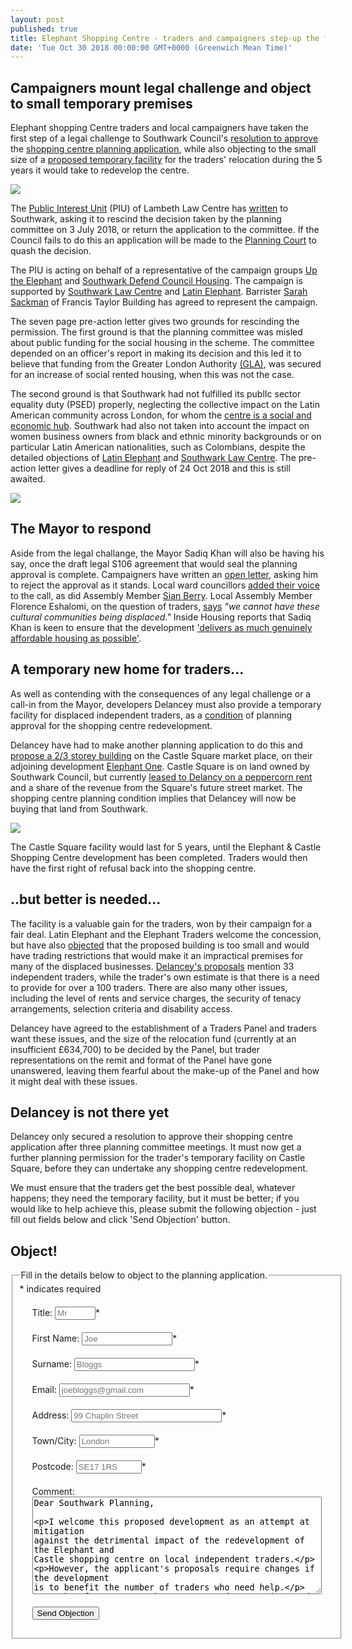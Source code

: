 ```yaml
---
layout: post
published: true
title: Elephant Shopping Centre - traders and campaigners step-up the fight
date: 'Tue Oct 30 2018 00:00:00 GMT+0000 (Greenwich Mean Time)'
---
```


## Campaigners mount legal challenge and object to small temporary premises

Elephant shopping Centre traders and local campaigners have taken the first step of a legal challenge to Southwark Council's [resolution to approve](http://35percent.org/2018-07-09-delancey/) the [shopping centre planning application](http://35percent.org/shopping-centre), while also objecting to the small size of a [proposed temporary facility](http://planbuild.southwark.gov.uk/documents/?GetDocument=%7b%7b%7b!hAV0cqN%2bsOq%2febuFpH0spQ%3d%3d!%7d%7d%7d) for the traders' relocation during the 5 years it would take to redevelop the centre.

![](http://35percent.org/img/saveelephant.jpg)

The [Public Interest Unit](http://www.pilu.org.uk/paul-heron/) (PIU) of Lambeth Law Centre has [written](http://35percent.org/img/letterbeforeaction.pdf) to Southwark, asking it to rescind the decision taken by the planning committee on 3 July 2018, or return the application to the committee.  If the Council fails to do this an application will be made to the [Planning Court](https://www.gov.uk/courts-tribunals/planning-court) to quash the decision. 

The PIU is acting on behalf of a representative of the campaign groups [Up the Elephant](https://twitter.com/UpTheElephant_) and [Southwark Defend Council Housing](https://www.facebook.com/southwarkdch/).  The campaign is supported by [Southwark Law Centre](http://www.southwarklawcentre.org.uk/index.php?option=com_content&view=article&id=71&Itemid=78) and [Latin Elephant](http://latinelephant.org/).  Barrister [Sarah Sackman](https://www.ftbchambers.co.uk/barristers/sarah-sackman) of Francis Taylor Building has agreed to represent the campaign.

The seven page pre-action letter gives two grounds for rescinding the permission. The first ground is that the planning committee was misled about public funding for the social housing in the scheme. The committee depended on an officer's report in making its decision and this led it to believe that funding from the Greater London Authority [(GLA)](https://www.london.gov.uk/), was secured for an increase of social rented housing, when this was not the case.

The second ground is that Southwark had not fulfilled its publIc sector equality duty (PSED) properly, neglecting the collective impact on the Latin American community across London, for whom the [centre is a social and economic hub](http://eprints.lse.ac.uk/90160/).  Southwark had also not taken into account the impact on women business owners from black and ethnic minority backgrounds or on particular Latin American nationalities, such as Colombians, despite the detailed objections of [Latin Elephant](http://latinelephant.org/update-on-ec-relocation-strategy-le-comments/) and [Southwark Law Centre](http://planbuild.southwark.gov.uk/documents/?GetDocument=%7b%7b%7b!%2b3vgsnFhgtxRNSSWoQ1w3w%3d%3d!%7d%7d%7d). The pre-action letter gives a deadline for reply of 24 Oct 2018 and this is still awaited.

![](http://35percent.org/img/traderscomp.jpeg)

## The Mayor to respond

Aside from the legal challange, the Mayor Sadiq Khan will also be having his say, once the draft legal S106 agreement that would seal the planning approval is complete.  Campaigners have written an [open letter](https://twitter.com/UpTheElephant_), asking him to reject the approval as it stands. Local ward councillors [added their voice](https://www.southwarknews.co.uk/news/ward-councillors-call-on-sadiq-khan-to-fix-moral-and-policy-failings-in-approved-elephant-and-castle-regeneration-plans/) to the call, as did Assembly Member [Sian Berry](www.southwarkgreenparty.org.uk/call_in_the_elephant_decision_says_sian).  Local Assembly Member Florence Eshalomi, on the question of traders, [says](https://twitter.com/se1/status/1054823139421630464) _"we cannot have these cultural communities being displaced."_ Inside Housing reports that Sadiq Khan is keen to ensure that the development ['delivers as much genuinely affordable housing as possible'](https://www.insidehousing.co.uk/news/news/khan-keen-for-elephant--castle-development-to-deliver-affordable-housing-58462). 

## A temporary new home for traders...

As well as contending with the consequences of any legal challenge or a call-in from the Mayor, developers Delancey must also provide a temporary facility for displaced independent traders, as a [condition](http://moderngov.southwark.gov.uk/mgAi.aspx?ID=49413) of planning approval for the shopping centre redevelopment.

Delancey have had to make another planning application to do this and [propose a 2/3 storey building](http://planbuild.southwark.gov.uk/documents/?GetDocument=%7b%7b%7b!hAV0cqN%2bsOq%2febuFpH0spQ%3d%3d!%7d%7d%7d) on the Castle Square market place, on their adjoining development [Elephant One](http://35percent.org/tribeca-square/).  Castle Square is on  land owned by Southwark Council, but currently [leased to Delancy on a peppercorn rent](http://35percent.org/2016-06-26-restricted-access-elephant-park/#elephant-parks) and a share of the revenue from the Square's future street market.  The shopping centre planning condition implies that Delancey will now be buying that land from Southwark.

![](http://35percent.org/img/tempboxpark.png)

The Castle Square facility would last for 5 years, until the Elephant & Castle Shopping Centre development has been completed. Traders would then have the first right of refusal back into the shopping centre.

## ..but better is needed...

The facility is a valuable gain for the traders, won by their campaign for a fair deal. Latin Elephant and the Elephant Traders welcome the concession, but have also [objected](https://planning.southwark.gov.uk/online-applications/applicationDetails.do?activeTab=neighbourComments&keyVal=_STHWR_DCAPR_9578882) that the proposed building is too small and would have trading restrictions that would make it an impractical premises for many of the displaced businesses. [Delancey's  proposals](http://planbuild.southwark.gov.uk/documents/?GetDocument=%7b%7b%7b!hAV0cqN%2bsOq%2febuFpH0spQ%3d%3d!%7d%7d%7d) mention 33 independent traders, while the trader's own estimate is that there is a need to provide for over a 100 traders. There are also many other issues, including the level of rents and service charges, the security of tenacy arrangements, selection criteria and disability access.

Delancey have agreed to the establishment of a Traders Panel and traders want these issues, and the size of the relocation fund (currently at an insufficient £634,700) to be decided by the Panel, but trader representations on the remit and format of the Panel have gone unanswered, leaving them fearful about the make-up of the Panel and how it might deal with these issues.

## Delancey is not there yet

Delancey only secured a resolution to approve their shopping centre application after three planning committee meetings.  It must now get a further planning permission for the trader's temporary facility on Castle Square, before they can undertake any shopping centre redevelopment. 

We must ensure that the traders get the best possible deal, whatever happens; they need the temporary facility, but it must be better; if you would like to help achieve this, please submit the following objection - just fill out fields below and click 'Send Objection' button. 

## Object!
<form id="form5" action="https://thirtyfivepercent.herokuapp.com/" method="post"> 
<fieldset><legend>Fill in the details below to object to the planning application.</legend>
<div id="mc_embed_signup">
<div class="indicates-required"><span class="asterisk">*</span> indicates required</div>

<p class="first" style="margin:20px">
        <label for="name">Title:</label>
        <input type="text" name="title" id="title" size="5" placeholder="Mr" /><span class="asterisk">*</span>
  </p>

<p style="margin:20px">
        <label for="email">First Name:</label>
        <input type="text" name="firstname" id="firstname" size="15" placeholder="Joe"/><span class="asterisk">*</span>
  </p>

<p style="margin:20px">
        <label for="email">Surname:</label>
        <input type="text" name="surname" id="surname" size="21" placeholder="Bloggs"/><span class="asterisk">*</span>
  </p>

  <p style="margin:20px">
        <label for="email">Email:</label>
        <input type="text" name="email" id="email" size="23" placeholder="joebloggs@gmail.com"/><span class="asterisk">*</span>
  </p>

  <p style="margin:20px">
        <label for="address">Address:</label>
        <input type="text" name="address" id="address" size="27" placeholder="99 Chaplin Street"/><span class="asterisk">*</span>
  </p>

  <p style="margin:20px">
        <label for="address">Town/City:</label>
        <input type="text" name="city" id="city" size="12" placeholder="London"/><span class="asterisk">*</span>
  </p>

  <p style="margin:20px">
        <label for="postcode">Postcode:</label>
        <input type="text" name="postcode" id="postcode" size="10" placeholder="SE17 1RS"/><span class="asterisk">*</span>
  </p>


   <p style="margin:20px">
        <label for="message">Comment:</label>
        <textarea name="message" id="message" cols="55" rows="10">Dear Southwark Planning,

I welcome this proposed development as an attempt at mitigation against the detrimental impact of the redevelopment of the Elephant and Castle shopping centre on local independent traders.

However, the applicant's proposals require changes if the development is to benefit the number of traders who need help.

I therefore support the comments and suggestions made by the Elephant Traders Association and Latin Elephant for improvements to the applicant's proposals, and ask that before any planning permission is granted that the size of the facility be increased to accommodate all the displaced independent traders who require new premises and that the following should first be agreed with the traders;

-	the rents and service charge levels
-	secure tenancy arrangements
-	selection criteria, should they be needed 
-	hours of trade
-	disability access
- 	the remit and format of a Traders Panel that truly represents their interests
- 	a sufficient relocation fund


Yours sincerely,
</textarea>
  </p>

  <p class="submit" style="margin:20px"><button type="submit">Send Objection</button></p>


</div>
   </fieldset>
  </form>
